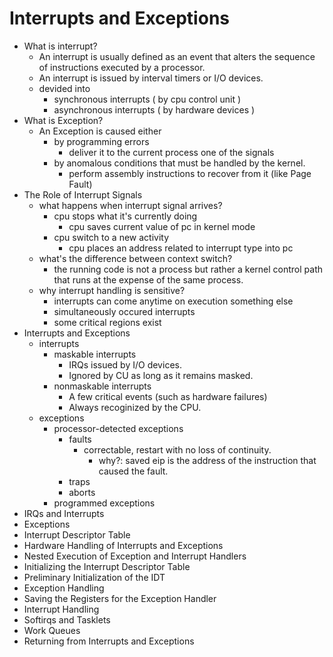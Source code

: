# Interrupts and Exceptions

- What is interrupt?
    - An interrupt is usually defined as an event that alters the sequence of instructions executed by a processor.
    - An interrupt is issued by interval timers or I/O devices.
    - devided into
        - synchronous interrupts ( by cpu control unit )
        - asynchronous interrupts ( by hardware devices )
- What is Exception?
    - An Exception is caused either
        - by programming errors
            - deliver it to the current process one of the signals
        - by anomalous conditions that must be handled by the kernel.
            - perform assembly instructions to recover from it (like Page Fault)
- The Role of Interrupt Signals
    - what happens when interrupt signal arrives?
        - cpu stops what it's currently doing
            - cpu saves current value of pc in kernel mode
        - cpu switch to a new activity
            - cpu places an address related to interrupt type into pc
    - what's the difference between context switch?
        - the running code is not a process but rather a kernel control path that runs at the expense of the same process.
    - why interrupt handling is sensitive?
        - interrupts can come anytime on execution something else
        - simultaneously occured interrupts
        - some critical regions exist
- Interrupts and Exceptions
    - interrupts
        - maskable interrupts
            - IRQs issued by I/O devices.
            - Ignored by CU as long as it remains masked.
        - nonmaskable interrupts
            - A few critical events (such as hardware failures)
            - Always recoginized by the CPU.
    - exceptions
        - processor-detected exceptions
            - faults
                - correctable, restart with no loss of continuity.
                    - why?: saved eip is the address of the instruction that caused the fault.
            - traps
            - aborts
        - programmed exceptions
- IRQs and Interrupts
- Exceptions
- Interrupt Descriptor Table
- Hardware Handling of Interrupts and Exceptions
- Nested Execution of Exception and Interrupt Handlers
- Initializing the Interrupt Descriptor Table
- Preliminary Initialization of the IDT
- Exception Handling
- Saving the Registers for the Exception Handler
- Interrupt Handling
- Softirqs and Tasklets
- Work Queues
- Returning from Interrupts and Exceptions
